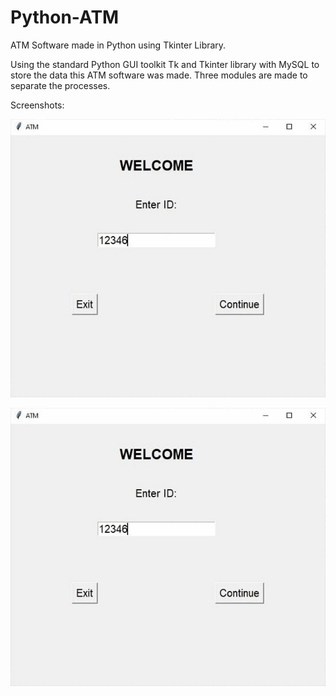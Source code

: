 # Python-ATM
ATM Software made in Python using Tkinter Library.

Using the standard Python GUI toolkit Tk and Tkinter library with MySQL to store the data this ATM software was made.
Three modules are made to separate the processes.

Screenshots:

![Screenshot 1](https://github.com/RockinSam/Python-ATM/blob/main/pyt-atm.gif)

![Screenshot 2](https://github.com/RockinSam/Python-ATM/blob/main/pyt-atm.gif)

